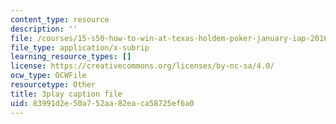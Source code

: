 ```yaml
---
content_type: resource
description: ''
file: /courses/15-s50-how-to-win-at-texas-holdem-poker-january-iap-2016/83991d2e50a752aa82eaca58725ef6a0_GgdGtQME1I.vtt
file_type: application/x-subrip
learning_resource_types: []
license: https://creativecommons.org/licenses/by-nc-sa/4.0/
ocw_type: OCWFile
resourcetype: Other
title: 3play caption file
uid: 83991d2e-50a7-52aa-82ea-ca58725ef6a0
---
```

